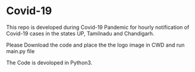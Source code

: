 # Covid-19
This repo is developed during Covid-19 Pandemic for hourly notification of Covid-19 cases in the states UP, Tamilnadu and Chandigarh.

Please Download the code and place the the logo image in CWD and run main.py file

The Code is devoloped in Python3.
